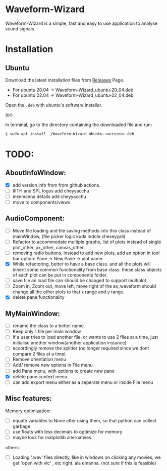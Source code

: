 # Waveform-Wizard

Waveform-Wizard is a simple, fast and easy to use application to analyse sound signals

# Installation

## Ubuntu

Download the latest installation files from [Releases](https://github.com/Abhinavreddy-B/Waveform-Wizard-2/releases) Page.

* For ubuntu 20.04 -> Waveform-Wizard_ubuntu-20_04.deb
* For ubuntu 22.04 -> Waveform-Wizard_ubuntu-22_04.deb

Open the `.deb` with ubuntu's software installer.

(or)

In terminal, go to the directory containing the downloaded file and run:

```sh
$ sudo apt install ./Waveform-Wizard_ubuntu-<version>.deb
```

# TODO:

## AboutInfoWindow:

- [x] add version info from from github actions.
- [ ] IIITH and SPL logos add cheyyacchu
- [ ] inkemanna details add cheyyacchu
- [ ] move to components/views

## AudioComponent:

- [ ] Move file loading and file saving methods into this class instead of mainWindow, (file picker logic kuda indole cheseyyali)
- [ ] Refactor to accommodate multiple graphs, list of plots instead of single plot_other, ax_other, canvas_other.
- [ ] removing radio buttons, instead to add new plots, add an option in tool bar option: Pane -> New Pane -> plot name. 
- [x] While refactoring, better to have a base class. and all the plots will inherit some common functionality from base class. these  class objects of each plot can be put in components folder.
- [ ] save file an load file can should be changed to support multiplot
- [ ] Zoom in, Zoom out, move left, move right of the ax_waveform should change all the other plots to that x range and y range.
- [x] delete pane functionality

## MyMainWindow:

- [ ] rename the class to a better name
- [ ] Keep only 1 file per main window
- [ ] If a user tries to load another file, or wants to use 2 files at a time, just initialise another window(another application instance)
- [ ] accordingly remove the splitter (no longer required since we dont compare 2 files at a time)
- [ ] Remove orientation menu
- [ ] Add/ remove new options in File menu
- [ ] add Pane menu, with options to create new pane
- [x] delete pane context menu
- [ ] can add export menu either as a seperate menu or inside File menu

## Misc features:

Memory optimization:

- [ ] equate variables to None after using them, so that python can collect garbage
- [ ] use floats with less decimals to optimize for memory
- [ ] maybe look for matplotlib alternatives.

others:

- [ ] Loading '.wav' files directly, like in windows on clicking any movies, we get 'open with vlc' , etc right. ala emanna. (not sure if this is feasible)
